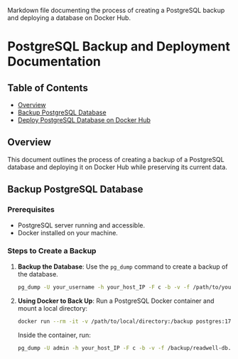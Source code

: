 Markdown file documenting the process of creating a PostgreSQL backup and deploying a database on Docker Hub.

# PostgreSQL Backup and Deployment Documentation

## Table of Contents
- [Overview](#overview)
- [Backup PostgreSQL Database](#backup-postgresql-database)
- [Deploy PostgreSQL Database on Docker Hub](#deploy-postgresql-database-on-docker-hub)

## Overview
This document outlines the process of creating a backup of a PostgreSQL database and deploying it on Docker Hub while preserving its current data.

## Backup PostgreSQL Database

### Prerequisites
- PostgreSQL server running and accessible.
- Docker installed on your machine.

### Steps to Create a Backup

1. **Backup the Database**:
   Use the `pg_dump` command to create a backup of the database.
   ```bash
   pg_dump -U your_username -h your_host_IP -F c -b -v -f /path/to/your_database.backup your_database

2. **Using Docker to Back Up**:
   Run a PostgreSQL Docker container and mount a local directory:
   ```bash
   docker run --rm -it -v /path/to/local/directory:/backup postgres:17.0 bash
   ```
   Inside the container, run:
   ```bash
   pg_dump -U admin -h your_host_IP -F c -b -v -f /backup/readwell-db.backup readwell-db
   ```
